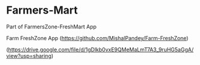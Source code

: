 # Farmers-Mart
Part of FarmersZone-FreshMart App

Farm FreshZone App (https://github.com/MishalPandey/Farm-FreshZone)

(https://drive.google.com/file/d/1gDlkb0vxE9QMeMaLmT7A3_9ruHG5aGgA/view?usp=sharing)


